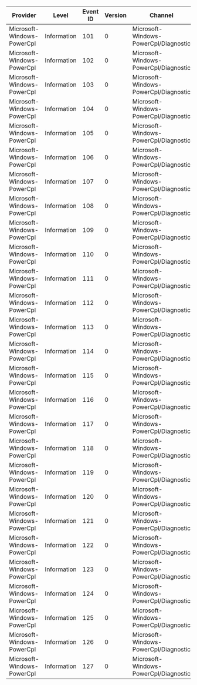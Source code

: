 Provider                    |  Level        |  Event ID  |  Version  |  Channel                                |  Task                                   |  Opcode  |  Keyword   |  Message
----------------------------|---------------|------------|-----------|-----------------------------------------|-----------------------------------------|----------|------------|---------
Microsoft-Windows-PowerCpl  |  Information  |  101       |  0        |  Microsoft-Windows-PowerCpl/Diagnostic  |  PowerCpl_InitializePage                |  Start   |  PowerCpl  |
Microsoft-Windows-PowerCpl  |  Information  |  102       |  0        |  Microsoft-Windows-PowerCpl/Diagnostic  |  PowerCpl_InitializePage                |  Stop    |  PowerCpl  |
Microsoft-Windows-PowerCpl  |  Information  |  103       |  0        |  Microsoft-Windows-PowerCpl/Diagnostic  |  PowerCpl_Initialize                    |  Start   |  PowerCpl  |
Microsoft-Windows-PowerCpl  |  Information  |  104       |  0        |  Microsoft-Windows-PowerCpl/Diagnostic  |  PowerCpl_Initialize                    |  Stop    |  PowerCpl  |
Microsoft-Windows-PowerCpl  |  Information  |  105       |  0        |  Microsoft-Windows-PowerCpl/Diagnostic  |  PowerCpl_InitializePage                |  Start   |  PowerCpl  |
Microsoft-Windows-PowerCpl  |  Information  |  106       |  0        |  Microsoft-Windows-PowerCpl/Diagnostic  |  PowerCpl_InitializePage                |  Stop    |  PowerCpl  |
Microsoft-Windows-PowerCpl  |  Information  |  107       |  0        |  Microsoft-Windows-PowerCpl/Diagnostic  |  PowerCpl_InitializePage                |  Start   |  PowerCpl  |
Microsoft-Windows-PowerCpl  |  Information  |  108       |  0        |  Microsoft-Windows-PowerCpl/Diagnostic  |  PowerCpl_InitializePage                |  Stop    |  PowerCpl  |
Microsoft-Windows-PowerCpl  |  Information  |  109       |  0        |  Microsoft-Windows-PowerCpl/Diagnostic  |  PowerCpl_InitializePage                |  Start   |  PowerCpl  |
Microsoft-Windows-PowerCpl  |  Information  |  110       |  0        |  Microsoft-Windows-PowerCpl/Diagnostic  |  PowerCpl_InitializePage                |  Stop    |  PowerCpl  |
Microsoft-Windows-PowerCpl  |  Information  |  111       |  0        |  Microsoft-Windows-PowerCpl/Diagnostic  |  PowerCpl_InitializePage                |  Start   |  PowerCpl  |
Microsoft-Windows-PowerCpl  |  Information  |  112       |  0        |  Microsoft-Windows-PowerCpl/Diagnostic  |  PowerCpl_InitializePage                |  Stop    |  PowerCpl  |
Microsoft-Windows-PowerCpl  |  Information  |  113       |  0        |  Microsoft-Windows-PowerCpl/Diagnostic  |  PowerCpl_InitPlanList                  |  Start   |  PowerCpl  |
Microsoft-Windows-PowerCpl  |  Information  |  114       |  0        |  Microsoft-Windows-PowerCpl/Diagnostic  |  PowerCpl_InitPlanList                  |  Stop    |  PowerCpl  |
Microsoft-Windows-PowerCpl  |  Information  |  115       |  0        |  Microsoft-Windows-PowerCpl/Diagnostic  |  PowerCpl_InitBrightness                |  Start   |  PowerCpl  |
Microsoft-Windows-PowerCpl  |  Information  |  116       |  0        |  Microsoft-Windows-PowerCpl/Diagnostic  |  PowerCpl_InitBrightness                |  Stop    |  PowerCpl  |
Microsoft-Windows-PowerCpl  |  Information  |  117       |  0        |  Microsoft-Windows-PowerCpl/Diagnostic  |  PowerCpl_UpdatePage                    |  Start   |  PowerCpl  |
Microsoft-Windows-PowerCpl  |  Information  |  118       |  0        |  Microsoft-Windows-PowerCpl/Diagnostic  |  PowerCpl_UpdatePage                    |  Stop    |  PowerCpl  |
Microsoft-Windows-PowerCpl  |  Information  |  119       |  0        |  Microsoft-Windows-PowerCpl/Diagnostic  |  PowerCpl_Launch                        |  Stop    |  PowerCpl  |
Microsoft-Windows-PowerCpl  |  Information  |  120       |  0        |  Microsoft-Windows-PowerCpl/Diagnostic  |  PowerCpl_InitializeCreateNewPlanPage   |  Start   |  PowerCpl  |
Microsoft-Windows-PowerCpl  |  Information  |  121       |  0        |  Microsoft-Windows-PowerCpl/Diagnostic  |  PowerCpl_InitializeCreateNewPlanPage   |  Stop    |  PowerCpl  |
Microsoft-Windows-PowerCpl  |  Information  |  122       |  0        |  Microsoft-Windows-PowerCpl/Diagnostic  |  PowerCpl_InitializeGlobalSettingsPage  |  Start   |  PowerCpl  |
Microsoft-Windows-PowerCpl  |  Information  |  123       |  0        |  Microsoft-Windows-PowerCpl/Diagnostic  |  PowerCpl_InitializeGlobalSettingsPage  |  Stop    |  PowerCpl  |
Microsoft-Windows-PowerCpl  |  Information  |  124       |  0        |  Microsoft-Windows-PowerCpl/Diagnostic  |  PowerCpl_InitializePlanSettingsPage    |  Start   |  PowerCpl  |
Microsoft-Windows-PowerCpl  |  Information  |  125       |  0        |  Microsoft-Windows-PowerCpl/Diagnostic  |  PowerCpl_InitializePlanSettingsPage    |  Stop    |  PowerCpl  |
Microsoft-Windows-PowerCpl  |  Information  |  126       |  0        |  Microsoft-Windows-PowerCpl/Diagnostic  |  PowerCpl_InitializePowerPlansPage      |  Start   |  PowerCpl  |
Microsoft-Windows-PowerCpl  |  Information  |  127       |  0        |  Microsoft-Windows-PowerCpl/Diagnostic  |  PowerCpl_InitializePowerPlansPage      |  Stop    |  PowerCpl  |